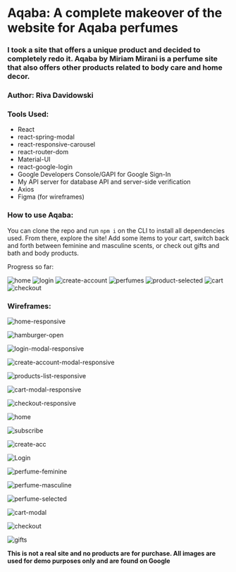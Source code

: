 # Aqaba: A complete makeover of the website for Aqaba perfumes

### I took a site that offers a unique product and decided to completely redo it. Aqaba by Miriam Mirani is a perfume site that also offers other products related to body care and home decor. 

### Author: Riva Davidowski

### Tools Used:

- React
- react-spring-modal
- react-responsive-carousel
- react-router-dom
- Material-UI
- react-google-login
- Google Developers Console/GAPI for Google Sign-In
- My API server for database API and server-side verification
- Axios
- Figma (for wireframes)

### How to use Aqaba: 
  You can clone the repo and run `npm i` on the CLI to install all dependencies used. From there, explore the site! Add some items to your cart, switch back and forth between feminine and masculine scents, or check out gifts and bath and body products.

Progress so far: 

![home](./screenshots/home.png)
![login](./screenshots/loginModal.png)
![create-account](/screenshots/createAccountModal.png)
![perfumes](./screenshots/perfumes.png)
![product-selected](./screenshots/productSelected.png)
![cart](./screenshots/cartModal.png)
![checkout](./screenshots/checkout.png)

### Wireframes:


![home-responsive](./design/design-mobile/home-responsive.png)

![hamburger-open](./design/design-mobile/hamburger-open.png)

![login-modal-responsive](./design/design-mobile/login-modal-responsive.png)

![create-account-modal-responsive](./design/design-mobile/create-account-modal-responsive.png)

![products-list-responsive](./design/design-mobile/products-list-responsive.png)

![cart-modal-responsive](./design/design-mobile/cart-modal-responsive.png)

![checkout-responsive](./design/checkout.png)

![home](./design/home.png)

![subscribe](./design/subscribe-modal.png)

![create-acc](./design/create-account-modal.png)

![Login](./design/login-modal.png)

![perfume-feminine](./design/perfumes-feminine.png)

![perfume-masculine](./design/perfume-masculine.png)

![perfume-selected](./design/perfume-selected.png)

![cart-modal](./design/cart-modal.png)

![checkout](./design/checkout.png)

![gifts](./design/gifts.png)

**This is not a real site and no products are for purchase. All images are used for 
demo purposes only and are found on Google**

